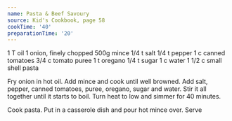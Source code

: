 ```yaml
---
name: Pasta & Beef Savoury
source: Kid's Cookbook, page 58
cookTime: '40'
preparationTime: '20'
---
```


1 T oil
1 onion, finely chopped
500g mince
1/4 t salt
1/4 t pepper
1 c canned tomatoes
3/4 c tomato puree
1 t oregano
1/4 t sugar
1 c water
1 1/2 c small shell pasta

Fry onion in hot oil.  Add mince and cook until well browned.  Add salt, pepper, canned tomatoes, puree, oregano, sugar and water.  Stir it all together until it starts to boil.  Turn heat to low and simmer for 40 minutes.

Cook pasta. Put in a casserole dish and pour hot mince over.  Serve

